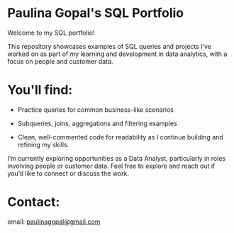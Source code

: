 # Paulina Gopal's SQL Portfolio
Welcome to my SQL portfolio! 

This repository showcases examples of SQL queries and projects I’ve worked on as part of my learning and development in data analytics, with a focus on people and customer data.

# You'll find:

- Practice queries for common business-like scenarios

- Subqueries, joins, aggregations and filtering examples

- Clean, well-commented code for readability as I continue building and refining my skills.

I’m currently exploring opportunities as a Data Analyst, particularly in roles involving people or customer data. Feel free to explore and reach out if you’d like to connect or discuss the work.

# Contact:
email: paulinagopal@gmail.com

